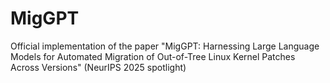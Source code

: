 # MigGPT
Official implementation of the paper "MigGPT: Harnessing Large Language Models for Automated Migration of Out-of-Tree Linux Kernel Patches Across Versions" (NeurIPS 2025 spotlight)
